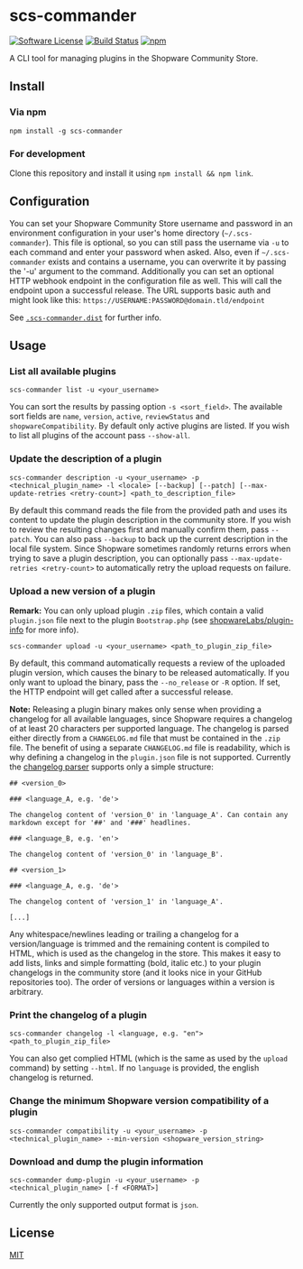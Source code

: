 # scs-commander

[![Software License](https://img.shields.io/badge/license-MIT-brightgreen.svg?style=flat-square)](LICENSE) [![Build Status](https://img.shields.io/travis/VIISON/scs-commander.svg?style=flat-square)](https://travis-ci.org/VIISON/scs-commander) [![npm](https://img.shields.io/npm/v/scs-commander.svg?style=flat-square)](https://www.npmjs.com/package/scs-commander)

A CLI tool for managing plugins in the Shopware Community Store.

## Install

### Via npm

`npm install -g scs-commander`

### For development

Clone this repository and install it using `npm install && npm link`.

## Configuration

You can set your Shopware Community Store username and password in an environment configuration in your user's home directory (`~/.scs-commander`). This file is optional, so you can still pass the username via `-u` to each command and enter your password when asked. Also, even if `~/.scs-commander` exists and contains a username, you can overwrite it by passing the '-u' argument to the command.
Additionally you can set an optional HTTP webhook endpoint in the configuration file as well. This will call the endpoint upon a successful release. The URL supports basic auth and might look like this: `https://USERNAME:PASSWORD@domain.tld/endpoint`

See [`.scs-commander.dist`](https://github.com/VIISON/scs-commander/blob/master/.scs-commander.dist) for further info.

## Usage

### List all available plugins

`scs-commander list -u <your_username>`

You can sort the results by passing option `-s <sort_field>`. The available sort fields are `name`, `version`, `active`, `reviewStatus` and `shopwareCompatibility`. By default only active plugins are listed. If you wish to list all plugins of the account pass `--show-all`.

### Update the description of a plugin

`scs-commander description -u <your_username> -p <technical_plugin_name> -l <locale> [--backup] [--patch] [--max-update-retries <retry-count>] <path_to_description_file>`

By default this command reads the file from the provided path and uses its content to update the plugin description in the community store. If you wish to review the resulting changes first and manually confirm them, pass `--patch`. You can also pass `--backup` to back up the current description in the local file system. Since Shopware sometimes randomly returns errors when trying to save a plugin description, you can optionally pass `--max-update-retries <retry-count>` to automatically retry the upload requests on failure.

### Upload a new version of a plugin

**Remark:** You can only upload plugin `.zip` files, which contain a valid `plugin.json` file next to the plugin `Bootstrap.php` (see [shopwareLabs/plugin-info](https://github.com/shopwareLabs/plugin-info) for more info).

`scs-commander upload -u <your_username> <path_to_plugin_zip_file>`

By default, this command automatically requests a review of the uploaded plugin version, which causes the binary to be released automatically. If you only want to upload the binary, pass the `--no_release` or `-R` option.
If set, the HTTP endpoint will get called after a successful release.

**Note:** Releasing a plugin binary makes only sense when providing a changelog for all available languages, since Shopware requires a changelog of at least 20 characters per supported language. The changelog is parsed either directly from a `CHANGELOG.md` file that must be contained in the `.zip` file. The benefit of using a separate `CHANGELOG.md` file is readability, which is why defining a changelog in the `plugin.json` file is not supported. Currently the [changelog parser](https://github.com/VIISON/scs-commander/blob/master/lib/plugin_changelog_parser.js) supports only a simple structure:

```
## <version_0>

### <language_A, e.g. 'de'>

The changelog content of 'version_0' in 'language_A'. Can contain any markdown except for '##' and '###' headlines.

### <language_B, e.g. 'en'>

The changelog content of 'version_0' in 'language_B'.

## <version_1>

### <language_A, e.g. 'de'>

The changelog content of 'version_1' in 'language_A'.

[...]
```

Any whitespace/newlines leading or trailing a changelog for a version/language is trimmed and the remaining content is compiled to HTML, which is used as the changelog in the store. This makes it easy to add lists, links and simple formatting (bold, italic etc.) to your plugin changelogs in the community store (and it looks nice in your GitHub repositories too). The order of versions or languages within a version is arbitrary.

### Print the changelog of a plugin

`scs-commander changelog -l <language, e.g. "en"> <path_to_plugin_zip_file>`

You can also get complied HTML (which is the same as used by the `upload` command) by setting `--html`. If no `language` is provided, the english changelog is returned.

### Change the minimum Shopware version compatibility of a plugin

`scs-commander compatibility -u <your_username> -p <technical_plugin_name> --min-version <shopware_version_string>`

### Download and dump the plugin information

`scs-commander dump-plugin -u <your_username> -p <technical_plugin_name> [-f <FORMAT>]`

Currently the only supported output format is `json`.

## License

[MIT](https://github.com/VIISON/scs-commander/blob/master/LICENSE)
